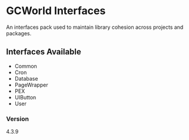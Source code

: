# GCWorld Interfaces

An interfaces pack used to maintain library cohesion across projects and packages.

## Interfaces Available 

  - Common
  - Cron
  - Database
  - PageWrapper
  - PEX
  - UIButton
  - User

### Version
4.3.9
